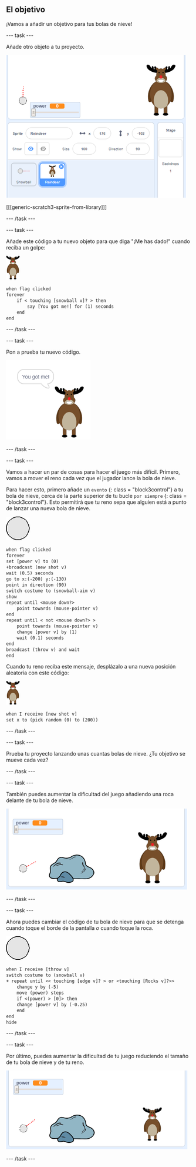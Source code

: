 ## El objetivo

¡Vamos a añadir un objetivo para tus bolas de nieve!

--- task ---

Añade otro objeto a tu proyecto.

![un objeto objetivo en el escenario](images/snow-deer.png)

[[[generic-scratch3-sprite-from-library]]]

--- /task ---

--- task ---

Añade este código a tu nuevo objeto para que diga "¡Me has dado!" cuando reciba un golpe:

![objeto objetivo](images/target-sprite.png)

```blocks3
when flag clicked
forever
    if < touching [snowball v]? > then
        say [You got me!] for (1) seconds
    end
end
```

--- /task ---

--- task ---

Pon a prueba tu nuevo código.

![objeto objetivo diciendo ¡me has dado!](images/snow-hit.png)

--- /task ---

--- task ---

Vamos a hacer un par de cosas para hacer el juego más difícil. Primero, vamos a mover el reno cada vez que el jugador lance la bola de nieve.

Para hacer esto, primero añade un `evento` {: class = "block3control"} a tu bola de nieve, cerca de la parte superior de tu bucle ` por siempre ` {: class = "block3control"}. Esto permitirá que tu reno sepa que alguien está a punto de lanzar una nueva bola de nieve.

![objeto bola de nieve](images/snowball-sprite.png)

```blocks3
when flag clicked
forever
set [power v] to (0)
+broadcast (new shot v)
wait (0.5) seconds
go to x:(-200) y:(-130)
point in direction (90)
switch costume to (snowball-aim v)
show
repeat until <mouse down?>
    point towards (mouse-pointer v)
end
repeat until < not <mouse down?> >
    point towards (mouse-pointer v)
    change [power v] by (1)
    wait (0.1) seconds
end
broadcast (throw v) and wait
end
```

Cuando tu reno reciba este mensaje, desplázalo a una nueva posición aleatoria con este código:

![objeto objetivo](images/target-sprite.png)

```blocks3
when I receive [new shot v]
set x to (pick random (0) to (200))
```

--- /task ---

--- task ---

Prueba tu proyecto lanzando unas cuantas bolas de nieve. ¿Tu objetivo se mueve cada vez?

--- /task ---

--- task ---

También puedes aumentar la dificultad del juego añadiendo una roca delante de tu bola de nieve.

![objeto roca en el escenario](images/snow-rock.png)

--- /task ---

--- task ---

Ahora puedes cambiar el código de tu bola de nieve para que se detenga cuando toque el borde de la pantalla _o_ cuando toque la roca.

![objeto bola de nieve](images/snowball-sprite.png)

```blocks3
when I receive [throw v]
switch costume to (snowball v)
+ repeat until << touching [edge v]? > or <touching [Rocks v]?>>
    change y by (-5)
    move (power) steps
    if <(power) > [0]> then
    change [power v] by (-0.25)
    end
end
hide
```

--- /task ---

--- task ---

Por último, puedes aumentar la dificultad de tu juego reduciendo el tamaño de tu bola de nieve y de tu reno.

![pequeña bola de nieve y objeto objetivo](images/snow-small.png)

--- /task ---
